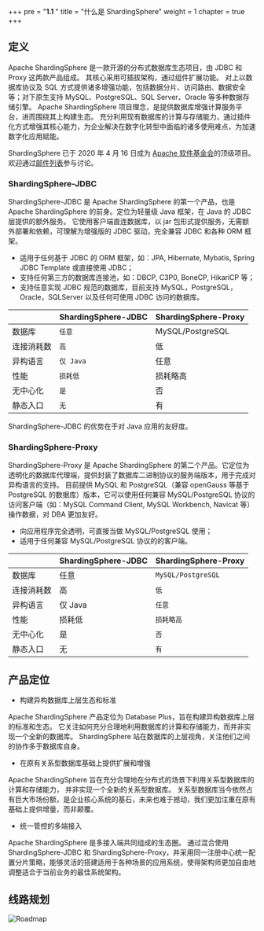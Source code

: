 +++
pre = "<b>1.1 </b>"
title = "什么是 ShardingSphere"
weight = 1
chapter = true
+++

## 定义

Apache ShardingSphere 是一款开源的分布式数据库生态项目，由 JDBC 和 Proxy 这两款产品组成。
其核心采用可插拔架构，通过组件扩展功能。
对上以数据库协议及 SQL 方式提供诸多增强功能，包括数据分片、访问路由、数据安全等；对下原生支持 MySQL、PostgreSQL、SQL Server、Oracle 等多种数据存储引擎。 
Apache ShardingSphere 项目理念，是提供数据库增强计算服务平台，进而围绕其上构建生态。
充分利用现有数据库的计算与存储能力，通过插件化方式增强其核心能力，为企业解决在数字化转型中面临的诸多使用难点，为加速数字化应用赋能。

ShardingSphere 已于 2020 年 4 月 16 日成为 [Apache 软件基金会](https://apache.org/index.html#projects-list)的顶级项目。
欢迎通过[邮件列表](mailto:dev@shardingsphere.apache.org)参与讨论。

### ShardingSphere-JDBC

ShardingSphere-JDBC 是 Apache ShardingSphere 的第一个产品，也是 Apache ShardingSphere 的前身。定位为轻量级 Java 框架，在 Java 的 JDBC 层提供的额外服务。
它使用客户端直连数据库，以 jar 包形式提供服务，无需额外部署和依赖，可理解为增强版的 JDBC 驱动，完全兼容 JDBC 和各种 ORM 框架。

* 适用于任何基于 JDBC 的 ORM 框架，如：JPA, Hibernate, Mybatis, Spring JDBC Template 或直接使用 JDBC；
* 支持任何第三方的数据库连接池，如：DBCP, C3P0, BoneCP, HikariCP 等；
* 支持任意实现 JDBC 规范的数据库，目前支持 MySQL，PostgreSQL，Oracle，SQLServer 以及任何可使用 JDBC 访问的数据库。

|           | ShardingSphere-JDBC | ShardingSphere-Proxy |
| --------- | ------------------- | -------------------- |
| 数据库     | `任意`               | MySQL/PostgreSQL     |
| 连接消耗数  | `高`                | 低                    |
| 异构语言   | `仅 Java`            | 任意                  |
| 性能      | `损耗低`              | 损耗略高               |
| 无中心化   | `是`                 | 否                    |
| 静态入口   | `无`                 | 有                    |

ShardingSphere-JDBC 的优势在于对 Java 应用的友好度。

### ShardingSphere-Proxy

ShardingSphere-Proxy 是 Apache ShardingSphere 的第二个产品。它定位为透明化的数据库代理端，提供封装了数据库二进制协议的服务端版本，用于完成对异构语言的支持。
目前提供 MySQL 和 PostgreSQL（兼容 openGauss 等基于 PostgreSQL 的数据库）版本，它可以使用任何兼容 MySQL/PostgreSQL 协议的访问客户端（如：MySQL Command Client, MySQL Workbench, Navicat 等）操作数据，对 DBA 更加友好。

* 向应用程序完全透明，可直接当做 MySQL/PostgreSQL 使用；
* 适用于任何兼容 MySQL/PostgreSQL 协议的的客户端。

|           | ShardingSphere-JDBC | ShardingSphere-Proxy |
| --------- | ------------------- | -------------------- |
| 数据库     | 任意                 | `MySQL/PostgreSQL`   |
| 连接消耗数  | 高                  | `低`                  |
| 异构语言   | 仅 Java              | `任意`                |
| 性能      | 损耗低                | `损耗略高`             |
| 无中心化   | 是                   | `否`                  |
| 静态入口   | 无                   | `有`                  |

## 产品定位

* 构建异构数据库上层生态和标准

Apache ShardingSphere 产品定位为 Database Plus，旨在构建异构数据库上层的标准和生态。
它关注如何充分合理地利用数据库的计算和存储能力，而并非实现一个全新的数据库。
ShardingSphere 站在数据库的上层视角，关注他们之间的协作多于数据库自身。

* 在原有关系型数据库基础上提供扩展和增强

Apache ShardingSphere 旨在充分合理地在分布式的场景下利用关系型数据库的计算和存储能力， 并非实现一个全新的关系型数据库。
关系型数据库当今依然占有巨大市场份额，是企业核心系统的基石，未来也难于撼动，我们更加注重在原有基础上提供增量，而非颠覆。

* 统一管控的多端接入

Apache ShardingSphere 是多接入端共同组成的生态圈。 
通过混合使用 ShardingSphere-JDBC 和 ShardingSphere-Proxy，并采用同一注册中心统一配置分片策略，能够灵活的搭建适用于各种场景的应用系统，使得架构师更加自由地调整适合于当前业务的最佳系统架构。

## 线路规划

![Roadmap](https://shardingsphere.apache.org/document/current/img/roadmap_v2.png)
